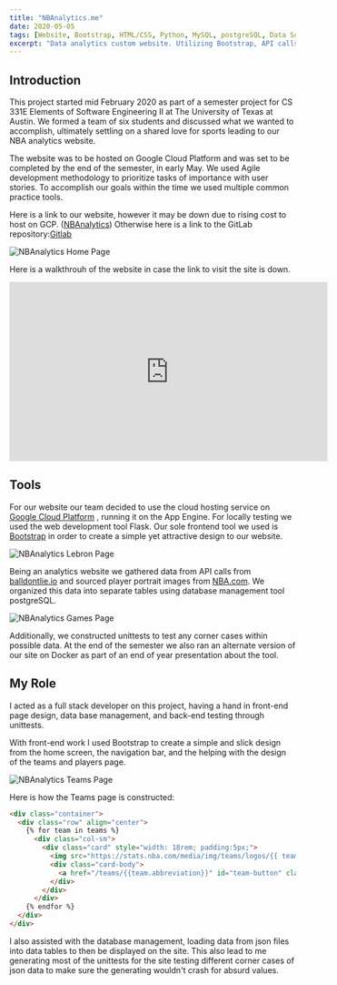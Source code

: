 ```yaml
---
title: "NBAnalytics.me"
date: 2020-05-05
tags: [Website, Bootstrap, HTML/CSS, Python, MySQL, postgreSQL, Data Science, Databases, API, Google Cloud Platform, Flask]
excerpt: "Data analytics custom website. Utilizing Bootstrap, API calls and postgreSQL to construct data tables of different statistics in the NBA."
---
```

## Introduction
This project started mid February 2020 as part of a semester project for CS 331E
Elements of Software Engineering II at The University of Texas at Austin. We formed
a team of six students and discussed what we wanted to accomplish, ultimately settling
on a shared love for sports leading to our NBA analytics website.

The website was to be hosted on Google Cloud Platform and was set to be completed
by the end of the semester, in early May. We used Agile development methodology to
prioritize tasks of importance with user stories. To accomplish our goals within
the time we used multiple common practice tools.

Here is a link to our website, however it may be down due to rising cost to host
on GCP. ([NBAnalytics](http://nbanalytics.me/)) Otherwise here is a link to the
GitLab repository:[Gitlab](https://gitlab.com/Basilio0505/cs331e-group-project)

<img src="{{ site.url }}{{ site.baseurl }}/assets/images/nbanalytics/NBAnalytics_Home.jpg" alt="NBAnalytics Home Page">

Here is a walkthrouh of the website in case the link to visit the site is down.
<iframe width="560" height="315" src="https://www.youtube.com/embed/_yge5TOVouo" frameborder="0" allowfullscreen></iframe>

## Tools
For our website our team decided to use the cloud hosting service on [Google Cloud Platform](https://cloud.google.com/)
, running it on the App Engine. For locally testing we used the web development tool
Flask. Our sole frontend tool we used is [Bootstrap](https://getbootstrap.com/) in
order to create a simple yet attractive design to our website.

<img src="{{ site.url }}{{ site.baseurl }}/assets/images/nbanalytics/NBAnalytics_Lebron.jpg" alt="NBAnalytics Lebron Page">

Being an analytics website we gathered data from API calls from [balldontlie.io](https://www.balldontlie.io/#introduction)
and sourced player portrait images from [NBA.com](https://www.nba.com/players). We
organized this data into separate tables using database management tool postgreSQL.

<img src="{{ site.url }}{{site.baseurl}}/assets/images/nbanalytics/NBAnalytics_Games.jpg" alt="NBAnalytics Games Page">

Additionally, we constructed unittests to test any corner cases within possible data.
At the end of the semester we also ran an alternate version of our site on Docker
as part of an end of year presentation about the tool.

## My Role
I acted as a full stack developer on this project, having a hand in front-end page
design, data base management, and back-end testing through unittests.

With front-end work I used Bootstrap to create a simple and slick design from the
home screen, the navigation bar, and the helping with the design of the teams and
players page.

<img src="{{ site.url }}{{site.baseurl}}/assets/images/nbanalytics/NBAnalytics_Teams.jpg" alt="NBAnalytics Teams Page">

Here is how the Teams page is constructed:
```html
<div class="container">
  <div class="row" align="center">
    {% for team in teams %}
      <div class="col-sm">
        <div class="card" style="width: 18rem; padding:5px;">
          <img src="https://stats.nba.com/media/img/teams/logos/{{ team.abbreviation }}_logo.svg" alt="logo" class="card-img-top">
          <div class="card-body">
            <a href="/teams/{{team.abbreviation}}" id="team-button" class="btn btn-primary team-link">{{team.teamName}}</a>
          </div>
        </div>
      </div>
    {% endfor %}
  </div>
</div>
```

I also assisted with the database management, loading data from json files into data
tables to then be displayed on the site. This also lead to me generating most of the
unittests for the site testing different corner cases of json data to make sure the
generating wouldn't crash for absurd values.
